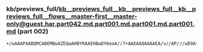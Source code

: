 ### kb/previews_full/kb__previews_full__kb__previews_full__kb__previews_full__flows__master-first__master-only@guest.har.part042.md.part001.md.part001.md.part001.md (part 002)

```md
+/wAAAP4ABQMCABEMBwAZEQwAHBYRAAEHBwDY6eoA//7+AAEAAQAAAAEA/v//AP///wD9Af8AAQEBAAICAgD+/f0AAQAAAP7//gAAAAAAAQEBAAEBAQADAAIA////AAABAQAAAAAAAAEBAAAAAAAAAAAA
```

```
